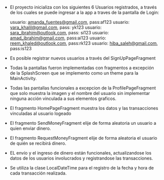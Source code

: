 - El proyecto inicializa con los siguientes 6 Usuarios registrados, a través de los cuales se puede ingresar a la app a traves de la pantalla de Login:
  
  usuario: amanda_fuentes@gmail.com, pass:af123
  usuario: yara_khalil@gmail.com, pass: yk123
  usuario: sara_ibrahim@outlook.com, pass: si123
  usuario: amad_ibrahim@gmail.com, pass:ai123
  usuario: reem_khaled@outlook.com, pass:rk123
  usuario: hiba_saleh@gmail.com, pass:is123

- Es posible registrar nuevos usuarios a través del SignUpPageFragment
- Todas la pantallas fueron implementadas con fragmentos a excepción de la SplashScreen que se implemento como un theme para la MainActivity.
- Todas las pantallas funcionales a excepcion de la ProfilePageFragment que solo muestra la imagen y el nombre del usuario sin implementar ninguna acción vinculada a sus elementos graficos.
- El fragmento HomePageFragment muestra los datos y las transacciones vinculadas al usuario logeado 
- El fragmento SendMoneyFragment elije de forma aleatoria un usuario a quien enviar dinero.
- El fragmento RequestMoneyFragment elije de forma aleatoria el usuario de quién se recibirá dinero.
- EL envío y el ingreso de dinero están funcionales, actualizandose los datos de los usuarios involucrados y registrandose las transacciones.
- Se utiliza la clase LocalDateTime para el registro de la fecha y hora de cada transacción realizada.
